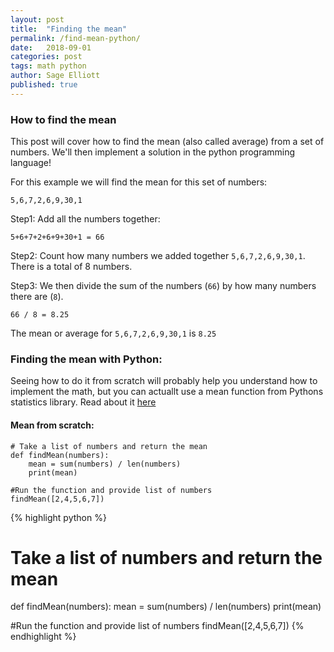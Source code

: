 ```yaml
---
layout: post
title:  "Finding the mean"
permalink: /find-mean-python/
date:   2018-09-01
categories: post
tags: math python
author: Sage Elliott
published: true
---
```


### How to find the mean

This post will cover how to find the mean (also called average) from a set of numbers. We'll then implement a solution in the python programming language!

For this example we will find the mean for this set of numbers: 

`5,6,7,2,6,9,30,1` 

Step1: Add all the numbers together:

`5+6+7+2+6+9+30+1 = 66`

Step2: Count how many numbers we added together `5,6,7,2,6,9,30,1`. There is a total of 8 numbers. 

Step3: We then divide the sum of the numbers (`66`) by how many numbers there are (`8`).

`66 / 8 = 8.25` 

The mean or average for `5,6,7,2,6,9,30,1` is `8.25`

### Finding the mean with Python:

Seeing how to do it from scratch will probably help you understand how to implement the math, but you can actuallt use a mean function from Pythons statistics library. Read about it [here](https://docs.python.org/3/library/statistics.html#statistics.mean)

#### Mean from scratch:

```
# Take a list of numbers and return the mean
def findMean(numbers):
    mean = sum(numbers) / len(numbers)
    print(mean)

#Run the function and provide list of numbers 
findMean([2,4,5,6,7])
```

{% highlight python %}
# Take a list of numbers and return the mean
def findMean(numbers):
    mean = sum(numbers) / len(numbers)
    print(mean)

#Run the function and provide list of numbers 
findMean([2,4,5,6,7])
{% endhighlight %}

